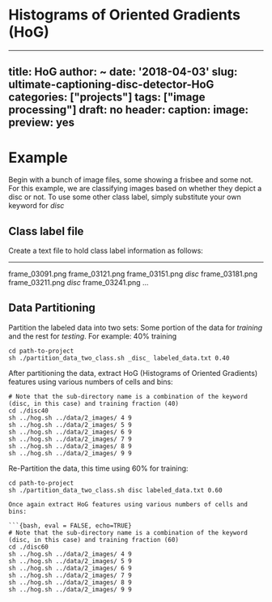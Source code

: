 # Histograms of Oriented Gradients (HoG)
---
title: HoG
author: ~
date: '2018-04-03'
slug: ultimate-captioning-disc-detector-HoG
categories: ["projects"]
tags: ["image processing"]
draft: no
header:
  caption:
  image:
  preview: yes
---

# Example
Begin with a bunch of image files, some showing a frisbee and some not. For this example, we are classifying images based on whether they depict a disc or not. To use some other class label, simply substitute your own keyword for _disc_

## Class label file
Create a text file to hold class label information as follows:
________________
frame_03091.png
frame_03121.png
frame_03151.png _disc_
frame_03181.png
frame_03211.png _disc_
frame_03241.png
...

## Data Partitioning
Partition the labeled data into two sets: Some portion of the data for *training* and the rest for *testing*. For example: 40% training

```{bash}
cd path-to-project
sh ./partition_data_two_class.sh _disc_ labeled_data.txt 0.40
```

After partitioning the data, extract HoG (Histograms of Oriented Gradients) features using various numbers of cells and bins:

```{bash}
# Note that the sub-directory name is a combination of the keyword (disc, in this case) and training fraction (40)
cd ./disc40
sh ../hog.sh ../data/2_images/ 4 9
sh ../hog.sh ../data/2_images/ 5 9
sh ../hog.sh ../data/2_images/ 6 9
sh ../hog.sh ../data/2_images/ 7 9
sh ../hog.sh ../data/2_images/ 8 9
sh ../hog.sh ../data/2_images/ 9 9
```

Re-Partition the data, this time using 60% for training:

```{bash, eval = FALSE, echo=TRUE}
cd path-to-project
sh ./partition_data_two_class.sh disc labeled_data.txt 0.60

Once again extract HoG features using various numbers of cells and bins:

```{bash, eval = FALSE, echo=TRUE}
# Note that the sub-directory name is a combination of the keyword (disc, in this case) and training fraction (60)
cd ./disc60
sh ../hog.sh ../data/2_images/ 4 9
sh ../hog.sh ../data/2_images/ 5 9
sh ../hog.sh ../data/2_images/ 6 9
sh ../hog.sh ../data/2_images/ 7 9
sh ../hog.sh ../data/2_images/ 8 9
sh ../hog.sh ../data/2_images/ 9 9
```
